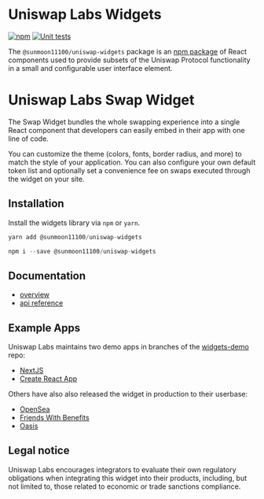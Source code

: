# Uniswap Labs Widgets

[![npm](https://img.shields.io/npm/v/@sunmoon11100/uniswap-widgets)](https://www.npmjs.com/package/@sunmoon11100/uniswap-widgets)
[![Unit tests](https://github.com/sunmoon11100/uniswap-widgets/actions/workflows/test.yaml/badge.svg)](https://github.com/sunmoon11100/uniswap-widgets/actions/workflows/test.yaml)

The `@sunmoon11100/uniswap-widgets` package is an [npm package](https://www.npmjs.com/package/@sunmoon11100/uniswap-widgets) of React components used to provide subsets of the Uniswap Protocol functionality in a small and configurable user interface element.

# Uniswap Labs Swap Widget

The Swap Widget bundles the whole swapping experience into a single React component that developers can easily embed in their app with one line of code. 

You can customize the theme (colors, fonts, border radius, and more) to match the style of your application. You can also configure your own default token list and optionally set a convenience fee on swaps executed through the widget on your site.

## Installation

Install the widgets library via `npm` or `yarn`.

```js
yarn add @sunmoon11100/uniswap-widgets
```
```js
npm i --save @sunmoon11100/uniswap-widgets
```

## Documentation

- [overview](https://docs.uniswap.org/sdk/widgets/swap-widget)
- [api reference](https://docs.uniswap.org/sdk/widgets/swap-widget/api)

## Example Apps

Uniswap Labs maintains two demo apps in branches of the [widgets-demo](https://github.com/Uniswap/widgets-demo) repo:

- [NextJS](https://github.com/Uniswap/widgets-demo/tree/nextjs)
- [Create React App](https://github.com/Uniswap/widgets-demo/tree/cra)

Others have also also released the widget in production to their userbase:

- [OpenSea](https://opensea.io/)
- [Friends With Benefits](https://www.fwb.help/)
- [Oasis](https://oasis.app/)

## Legal notice

Uniswap Labs encourages integrators to evaluate their own regulatory obligations when integrating this widget into their products, including, but not limited to, those related to economic or trade sanctions compliance.
